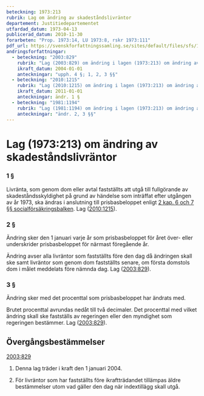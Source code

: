 ```yaml
---
beteckning: 1973:213
rubrik: Lag om ändring av skadeståndslivräntor
departement: Justitiedepartementet
utfardad_datum: 1973-04-13
publicerad_datum: 2010-11-30
forarbeten: "Prop. 1973:14, LU 1973:8, rskr 1973:111"
pdf_url: https://svenskforfattningssamling.se/sites/default/files/sfs/1973-04/SFS1973-213.pdf
andringsforfattningar:
  - beteckning: "2003:829"
    rubrik: "Lag (2003:829) om ändring i lagen (1973:213) om ändring av skadeståndslivräntor"
    ikraft_datum: 2004-01-01
    anteckningar: "upph. 4 §; 1, 2, 3 §§"
  - beteckning: "2010:1215"
    rubrik: "Lag (2010:1215) om ändring i lagen (1973:213) om ändring av skadeståndslivräntor"
    ikraft_datum: 2011-01-01
    anteckningar: ändr. 1 §
  - beteckning: "1981:1194"
    rubrik: "Lag (1981:1194) om ändring i lagen (1973:213) om ändring av skadeståndslivräntor"
    anteckningar: "ändr. 2, 3 §§"
---
```


# Lag (1973:213) om ändring av skadeståndslivräntor

### 1 §

Livränta, som genom dom eller avtal fastställts att utgå till fullgörande av skadeståndsskyldighet på grund av händelse som inträffat efter utgången av år 1973, ska ändras i anslutning till prisbasbeloppet enligt [2 kap. 6 och 7 §§ socialförsäkringsbalken](https://selex.se/eli/sfs/2010/110#kap2.6). Lag ([2010:1215](https://selex.se/eli/sfs/2010/1215)).

### 2 §

Ändring sker den 1 januari varje år som prisbasbeloppet för året över- eller underskrider prisbasbeloppet för närmast föregående år.

Ändring avser alla livräntor som fastställts före den dag då ändringen skall ske samt livräntor som genom dom fastställts senare, om första domstols dom i målet meddelats före nämnda dag. Lag ([2003:829](https://selex.se/eli/sfs/2003/829)).

### 3 §

Ändring sker med det procenttal som prisbasbeloppet har ändrats med.

Brutet procenttal avrundas nedåt till två decimaler. Det procenttal med vilket ändring skall ske fastställs av regeringen eller den myndighet som regeringen bestämmer. Lag ([2003:829](https://selex.se/eli/sfs/2003/829)).

## Övergångsbestämmelser

[2003:829](https://selex.se/eli/sfs/2003/829)

1. Denna lag träder i kraft den 1 januari 2004.

2. För livräntor som har fastställts före ikraftträdandet tillämpas äldre bestämmelser utom vad gäller den dag när indextillägg skall utgå.
